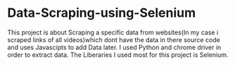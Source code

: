 # Data-Scraping-using-Selenium

This project is about Scraping a specific data from websites(In my case i scraped links of all videos)which dont have the data in there source code and uses Javascipts to add Data later.
I used Python and chrome driver in order to extract data.
The Liberaries I used most for this project is Selenium.
